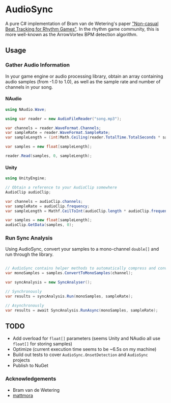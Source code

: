 # AudioSync

A pure C# implementation of Bram van de Wetering's paper ["Non-casual Beat Tracking for Rhythm Games"](https://github.com/nathanstep55/bpm-offset-detector/blob/main/original-paper/report.pdf). In the rhythm game community, this is more well-known as the ArrowVortex BPM detection algorithm.

## Usage

### Gather Audio Information

In your game engine or audio processing library, obtain an array containing audio samples (from -1.0 to 1.0), as well as the sample rate and number of channels in your song.

#### NAudio

```cs
using NAudio.Wave;

using var reader = new AudioFileReader("song.mp3");

var channels = reader.WaveFormat.Channels;
var sampleRate = reader.WaveFormat.SampleRate;
var sampleLength = (int)Math.Ceiling(reader.TotalTime.TotalSeconds * sampleRate);

var samples = new float[sampleLength];

reader.Read(samples, 0, sampleLength);
```

#### Unity

```cs
using UnityEngine;

// Obtain a reference to your AudioClip somewhere
AudioClip audioClip;

var channels = audioClip.channels;
var sampleRate = audioClip.frequency;
var sampleLength = Mathf.CeilToInt(audioClip.length * audioClip.frequency);

var samples = new float[sampleLength];
audioClip.GetData(samples, 0);
```

### Run Sync Analysis

Using AudioSync, convert your samples to a mono-channel `double[]` and run through the library.

```cs

// AudioSync contains helper methods to automatically compress and convert your samples to a mono-channel double[]
var monoSamples = samples.ConvertToMonoSamples(channel);

var syncAnalysis = new SyncAnalyser();

// Synchronously
var results = syncAnalysis.Run(monoSamples, sampleRate);

// Asynchronously
var results = await SyncAnalysis.RunAsync(monoSamples, sampleRate);
```

## TODO

- Add overload for `float[]` parameters (seems Unity and NAudio all use `float[]` for storing samples)
- Optimize (current execution time seems to be ~6.5s on my machine)
- Build out tests to cover `AudioSync.OnsetDetection` and `AudioSync` projects
- Publish to NuGet

### Acknowledgements

- Bram van de Wetering
- [mattmora](https://github.com/mattmora)